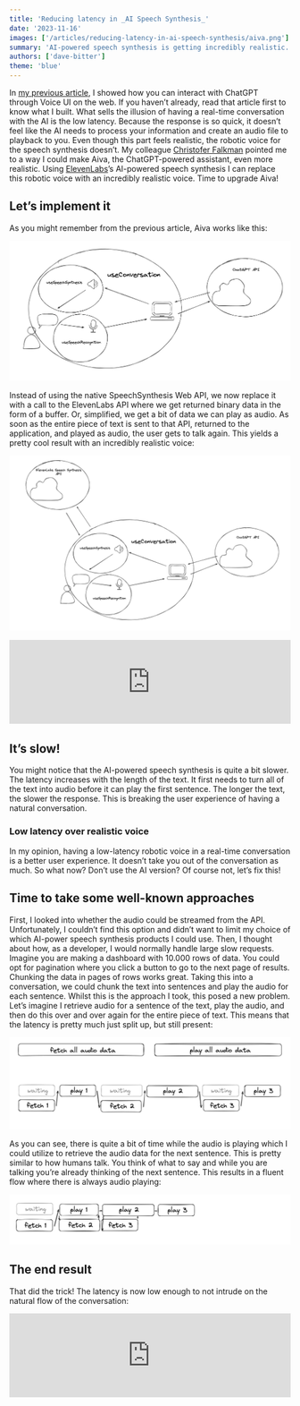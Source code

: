 ```yaml
---
title: 'Reducing latency in _AI Speech Synthesis_'
date: '2023-11-16'
images: ['/articles/reducing-latency-in-ai-speech-synthesis/aiva.png']
summary: 'AI-powered speech synthesis is getting incredibly realistic. This opens up many possibilities to generate realistic audio based on the text you provide. Whilst relatively fast, the latency still isn’t low enough for “real-time synthesis”. Let’s optimise that!'
authors: ['dave-bitter']
theme: 'blue'
---
```


In [my previous article](./images/interacting-with-chat-gpt-through-voice-ui-on-the-web), I showed how you can interact with ChatGPT through Voice UI on the web. If you haven’t already, read that article first to know what I built. What sells the illusion of having a real-time conversation with the AI is the low latency. Because the response is so quick, it doesn’t feel like the AI needs to process your information and create an audio file to playback to you. Even though this part feels realistic, the robotic voice for the speech synthesis doesn’t. My colleague [Christofer Falkman](https://www.linkedin.com/in/christoferfalkman/) pointed me to a way I could make Aiva, the ChatGPT-powered assistant, even more realistic. Using [ElevenLabs](https://elevenlabs.io/)’s AI-powered speech synthesis I can replace this robotic voice with an incredibly realistic voice. Time to upgrade Aiva!

## Let’s implement it

As you might remember from the previous article, Aiva works like this:

![Schema showing the turn based conversation flow of Aiva](./images/reducing-latency-in-ai-speech-synthesis/old-aiva-interaction-schematic.png)

Instead of using the native SpeechSynthesis Web API, we now replace it with a call to the ElevenLabs API where we get returned binary data in the form of a buffer. Or, simplified, we get a bit of data we can play as audio. As soon as the entire piece of text is sent to that API, returned to the application, and played as audio, the user gets to talk again. This yields a pretty cool result with an incredibly realistic voice:

![Schema showing the turn based conversation flow of Aiva with sidestep to the ElevenLabs API](./images/reducing-latency-in-ai-speech-synthesis/new-aiva-interaction-schematic.png)

<iframe width="100%" style={{aspectRatio: "16/9"}} src="https://www.youtube.com/embed/y7rUfKh6PfE?si=juamdW07HQ2FCaF2&amp;controls=0" title="YouTube video player" frameborder="0" allow="accelerometer; autoplay; clipboard-write; encrypted-media; gyroscope; picture-in-picture; web-share" allowfullscreen></iframe>

## It’s slow!

You might notice that the AI-powered speech synthesis is quite a bit slower. The latency increases with the length of the text. It first needs to turn all of the text into audio before it can play the first sentence. The longer the text, the slower the response. This is breaking the user experience of having a natural conversation.

### Low latency over realistic voice

In my opinion, having a low-latency robotic voice in a real-time conversation is a better user experience. It doesn’t take you out of the conversation as much. So what now? Don’t use the AI version? Of course not, let’s fix this!

## Time to take some well-known approaches

First, I looked into whether the audio could be streamed from the API. Unfortunately, I couldn’t find this option and didn’t want to limit my choice of which AI-power speech synthesis products I could use. Then, I thought about how, as a developer, I would normally handle large slow requests. Imagine you are making a dashboard with 10.000 rows of data. You could opt for pagination where you click a button to go to the next page of results. Chunking the data in pages of rows works great. Taking this into a conversation, we could chunk the text into sentences and play the audio for each sentence. Whilst this is the approach I took, this posed a new problem. Let’s imagine I retrieve audio for a sentence of the text, play the audio, and then do this over and over again for the entire piece of text. This means that the latency is pretty much just split up, but still present:

![Schema showing the conversation chunked into sentences in a serialized manner](./images/reducing-latency-in-ai-speech-synthesis/ai-speech-synthesis-schematic-chunked.png)

As you can see, there is quite a bit of time while the audio is playing which I could utilize to retrieve the audio data for the next sentence. This is pretty similar to how humans talk. You think of what to say and while you are talking you’re already thinking of the next sentence. This results in a fluent flow where there is always audio playing:

![Schema showing the conversation chunked into sentences in a synchronous manner](./images/reducing-latency-in-ai-speech-synthesis/ai-speech-synthesis-schematic-chunked-optimised.png)

## The end result

That did the trick! The latency is now low enough to not intrude on the natural flow of the conversation:

<iframe width="100%" style={{aspectRatio: "16/9"}} src="https://www.youtube.com/embed/zYguVD2_DSg?si=bWePsGv70thn3CJs&amp;controls=0" title="YouTube video player" frameborder="0" allow="accelerometer; autoplay; clipboard-write; encrypted-media; gyroscope; picture-in-picture; web-share" allowfullscreen></iframe>
